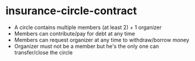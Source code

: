 # insurance-circle-contract


* A circle contains multiple members (at least 2) + 1 organizer
* Members can contribute/pay for debt at any time
* Members can request organizer at any time to withdraw/borrow money
* Organizer must not be a member but he's the only one can transfer/close the circle